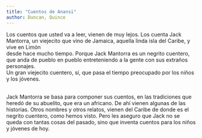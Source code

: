 ```yaml
---
title: "Cuentos de Anansi"
author: Duncan, Quince
---
```

<div data-schema-version="8"><p>Los cuentos que usted va a leer, vienen de muy lejos. Los cuenta Jack Mantorra, un viejecito que vino de Jamaica, aquella linda isla del Caribe, y vive en Limón<br>desde hace mucho tiempo. Porque Jack Mantorra es un negrito cuentero, que anda de pueblo en pueblo entreteniendo a la gente con sus extraños personajes.<br>Un gran viejecito cuentero, sí, que pasa el tiempo preocupado por los niños y los jóvenes.</p> <p><br>Jack Mantorra se basa para componer sus cuentos, en las tradiciones que heredó de su abuelito, que era un africano. De ahí vienen algunas de las historias. Otros nombres y otros relatos, vienen del Caribe de donde es el negrito cuentero, como hemos visto. Pero les aseguro que Jack no se queda con tantas cosas del pasado, sino que inventa cuentos para los niños y jóvenes de hoy.</p> </div>